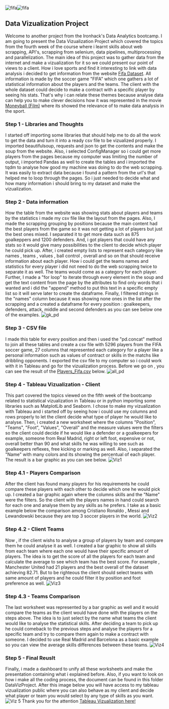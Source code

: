 ![fifa](https://th.bing.com/th/id/OIP.V1CJ1TDHvVMh_z5Ur2YwUwHaEK?pid=ImgDet&rs=1)![fifa](https://th.bing.com/th/id/OIP.UxkjfOizXWrSmRVmifqSLAHaEK?pid=ImgDet&rs=1)  

## Data Vizualization Project 
Welcome to another project from the Ironhack's Data Analytics bootcamp. I am going to present the Data Vizualization Project which covered the topics from the fourth week of the
course where i learnt skills about web scrapping, API's, scrapping from selenium, data pipelines, multiprocessing and parallelization. The main idea of this project was to gather 
data from the internet and make a vizualization for it so we could present our point of views to a client. How i love sports and find it interesting to link with data analysis i
decided to get information from the website [Fifa Dataset](https://sofifa.com/players). All information is made by the soccer game "FIFA" which one gathers a lot of statistical 
information about the players and the teams. The client with the whole dataset could decide to make a contract with a specific player by seeing his stats. That's why i can relate
these themes because analyse data can help you to make clever decisions how it was represented in the movie [Moneyball (Film)](https://en.wikipedia.org/wiki/Moneyball_(film)) where
its showed the relevance of to make data analysis in the sport.
### Step 1 - Libraries and Thoughts
I started off importing some libraries that should help me to do all the work to get the data and turn it into a ready csv file to be vizualized properly. I imported beautifulsoup,
requests and json to get the contents and make the soup from the website. Also, i selected ConfigManager so i could get more players from the pages because my computer was limiting 
the number of output, i imported Pandas as well to create the tables and i imported the tqdm to analyse how good my machine was doing to do the web scrapping. It was easily to extract 
data because i found a pattern from the url's that helped me to loop through the pages. So i just needed to decide what and how many information i should bring to my dataset and make
the vizualization.
### Step 2 - Data information
How the table from the website was showing stats about players and teams by the statistics i made my csv file like the layout from the pages. Also, I made the scrapping grouping by positions 
because the main content had the best players from the game so it was not getting a lot of players but just the best ones mixed. I separated it to get more data such as 875 goalkeppers
and 1200 defenders. And, i got players that could have any stats so it would give many possibilities to the client to decide which player he could pick up. After, i created empty lists to represent 
each category like names , teams , values , ball control , overall and so on that should receive information about each player. How i could get the teams names and statistics for every player i did not need to do the web scrapping twice to separate it as well. The teams would come as a category for each player. Further, I made a "for loop" to iterate through every element in the soup
and get the text content from the page by the attributes to find only words that i wanted and i did the "append" method to put this text in a specific empty list so it will serve later to create
the dataframe. Finally, I filtered strings in the "names" column because it was showing none ones in the list after the scrapping and a created a dataframe for every position : goalkeepers, defenders, 
attack, middle and second defenders as you can see below one of the examples.
![gk_pd](https://user-images.githubusercontent.com/80002453/116029860-9b5aeb00-a630-11eb-8b10-7915ef57d1ce.png)
### Step 3 - CSV file
I made this table for every position and then i used the "pd.concat" method to join all these tables and create a csv file with 5296 players from the FIFA soccer game, 27 columns that represented each category for a player like a personal information such as values of contract or skills in the matchs like dribbling opponents. I exported the csv file to my computer so i could work with it in Tableau and go for the vizualization process. Before we go on , you can see the result of the [Players_Fifa.csv](https://github.com/eduardorafd/data-modules/files/6374440/Players_Fifa.csv) below.
![all_pd](https://user-images.githubusercontent.com/80002453/116031551-49b45f80-a634-11eb-8312-a61fb98cf77a.png)
### Step 4 - Tableau Vizualization - Client 
This part covered the topics viewed on the fifth week of the bootcamp related to statistical vizualization in Tableau or in python importing some libraries such as MatplotLib and Seaborn. I chose to make my vizualization with Tableau and i started off by seeing how i could use my columns and rows properly to let the client decide what type of player he would like to analyse. Then, i created a new worksheet where the columns "Position", "Teams", "Foot", "Values", "Overall" and the measure values were the filters so the client could decide if he would like a defender or a goalkeepers for example, someone from Real Madrid, right or left foot, expensive or not, overall better than 90 and what skills he was willing to see such as goalkeepers reflexes, free kicking or marking as well. Also, i separated the "Name" with many colors and its showing the percentual of each player. The result is a bar graphic as you can see below.
![Viz1](https://user-images.githubusercontent.com/80002453/116081861-252aa880-a671-11eb-9345-67201c32c04a.png)
### Step 4.1 - Players Comparison  
After the client has found many players for his requirements he could compare these players with each other to decide which one he would pick up. I created a bar graphic again where the columns skills and the "Name" were the filters. So the client with the players names in hand could search for each one and analyse them by any skills as he prefers. I take as a basic example below the comparison among Cristiano Ronaldo , Messi and Lewandowski because they are top 3 soccer players in the world.
![Viz2](https://user-images.githubusercontent.com/80002453/116082661-0b3d9580-a672-11eb-8419-bbac6e5eede7.png)
### Step 4.2 - Client Teams 
Now , if the client wishs to analyse a group of players by team and compare them he could analyse it as well. I created a bar graphic to show all skills from each team where each one would have their specific amount of players. The idea is to get the score of all the players for each team and calculate the average to see which team has the best score. For example , Manchester United had 21 players and the best overall of the dataset achieving 82.71. But to be righteous the client should select teams with same amount of players and he could filter it by position and foot preference as well.
![Viz3](https://user-images.githubusercontent.com/80002453/116083914-94090100-a673-11eb-833a-3ea6d8d5f87c.png)
### Step 4.3 - Teams Comparison
The last worksheet was represented by a bar graphic as well and it would compare the teams as the client would have done with the players on the steps above. The idea is to just select by the name what teams the client would like to analyse the statistical skills. After deciding a team to pick up he could comeback to the previous steps and analyse the players for a specific team and try to compare them again to make a contract with someone. I decided to use Real Madrid and Barcelona as a basic example so you can view the average skills differences between these teams. 
![Viz4](https://user-images.githubusercontent.com/80002453/116084520-48a32280-a674-11eb-9c57-b3212ef69e74.png)
### Step 5 - Final Reuslt
Finally, i made a dashboard to unify all these worksheets and make the presentation containing what i explained before. Also, if you want to look on how i make all the coding process, the document can be found in this folder DataVizProject. After this image below you will have access to my tableau vizualization public where you can also behave as my client and decide what player or team you would select by any type of skills as you want.
![Viz 5](https://user-images.githubusercontent.com/80002453/116085235-ff070780-a674-11eb-8dd0-73d73f6b44a4.png)
Thank you for the attention [Tableau Vizualization here!](https://public.tableau.com/profile/eduardo2842#!/vizhome/ProjectDataViz_16193879491070/InterativeFIFA?publish=yes)



